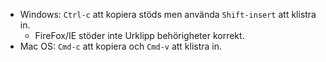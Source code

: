 * Windows: `Ctrl-c` att kopiera stöds men använda `Shift-insert` att klistra in.
  * FireFox/IE stöder inte Urklipp behörigheter korrekt.
* Mac OS: `Cmd-c` att kopiera och `Cmd-v` att klistra in.